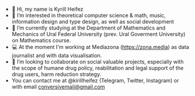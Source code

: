 - 👋 Hi, my name is Kyrill Heifez
- 👀 I’m interested in theoretical computer science & math, music, information design and type design, as well as social development
- 🌱 I’m currently studying at the Department of Mathematics and Mechanics 
  of Ural Federal University (prev. Ural Goverment University) on Mathematics course.
- 💻 At the moment I'm working at Mediazona (https://zona.media) as data journalist and with data visualisation.
- 🖤 I’m looking to collaborate on social valuable projects, especially with the scope of humane drug policy, 
reabilitation and legal support of the drug users, harm reduction strategy.
- You can contact me at @kirillheifez (Telegram, Twitter, Instagram) or with email conversivemail@gmail.com
